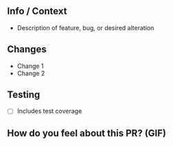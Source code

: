 ## Info / Context

- Description of feature, bug, or desired alteration

## Changes

- Change 1
- Change 2

## Testing

- [ ] Includes test coverage

## How do you feel about this PR? (GIF)
